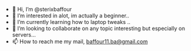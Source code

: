 - 👋 Hi, I’m @sterixbaffour
- 👀 I’m interested in alot, im actually a beginner..
- 🌱 I’m currently learning how to laptop tweaks ..
- 💞️ I’m looking to collaborate on any topic interesting but especially on servers...
- 📫 How to reach me my mail, baffour11.ba@gmail.com

<!---
sterixbaffour/sterixbaffour is a ✨ special ✨ repository because its `README.md` (this file) appears on your GitHub profile.
You can click the Preview link to take a look at your changes.
--->
